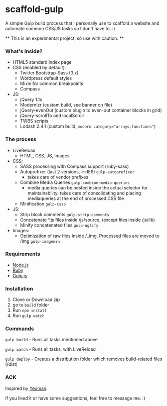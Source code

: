 # scaffold-gulp #

A simple Gulp build process that I personally use to scaffold a website and automate common CSS/JS tasks so I don't have to. :)

** This is an experimental project, so use with caution. **

### What's inside? ###

* HTML5 standard index page
* CSS (enabled by default):
    * Twitter Bootstrap-Sass (3.x)
    * Wordpress default styles
    * Mixin for common breakpoints
    * Compass
* JS:
    * jQuery 1.1x
    * Modernizr (custom build, see banner on file)
    * jQuery-evenOut (custom plugin to even-out container blocks in grid)
    * jQuery-scrollTo and localScroll
    * TWBS scripts
    * Lodash 2.4.1 (custom build, `modern category="arrays,functions"`)

### The process ###

* LiveReload
    * HTML, CSS, JS, Images
* CSS:
    * SASS processing with Compass support (ruby-sass)
    * Autoprefixer (last 2 versions, >=IE9) `gulp-autoprefixer`
        * takes care of vendor prefixes
    * Combine Media Queries `gulp-combine-media-queries`
        * media queries can be nested inside the actual selector for maintainability. takes care of consolidating and placing mediaqueries at the end of processed CSS file
    * Minification `gulp-csso`
* JS:
    * Strip block comments `gulp-strip-comments`
    * Concatenate *.js files inside /js/source, (except files inside /js/lib)
    * Minify concatenated files `gulp-uglify`
* Images:
    * Optimization of raw files inside /_img. Processed files are moved to /img `gulp-imagemin`

### Requirements ###
* [Node.js](https://nodejs.org/)
* [Ruby](https://www.ruby-lang.org/en/downloads/)
* [Gulp.js](http://gulpjs.com/)

### Installation ###

1. Clone or Download zip
2. go to `build` folder
3. Run `npm install`
4. Run `gulp watch`

### Commands ###
`gulp build` - Runs all tasks mentioned above

`gulp watch` - Runs all tasks, with LiveReload

`gulp deploy` - Creates a distribution folder which removes build-related files (/dist) 

### ACK ###
Inspired by [Yeoman](http://yeoman.io/).

If you liked it or have some suggestions, feel free to message me. :)